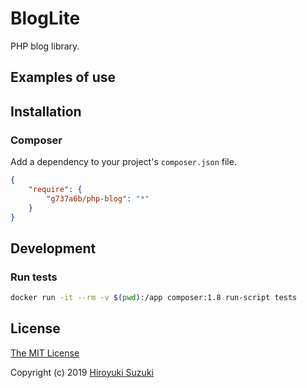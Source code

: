 # BlogLite

PHP blog library.

## Examples of use

## Installation

### Composer

Add a dependency to your project's `composer.json` file.

```json
{
	"require": {
		"g737a6b/php-blog": "*"
	}
}
```

## Development

### Run tests

```sh
docker run -it --rm -v $(pwd):/app composer:1.8 run-script tests
```

## License

[The MIT License](http://opensource.org/licenses/MIT)

Copyright (c) 2019 [Hiroyuki Suzuki](https://mofg.net)
